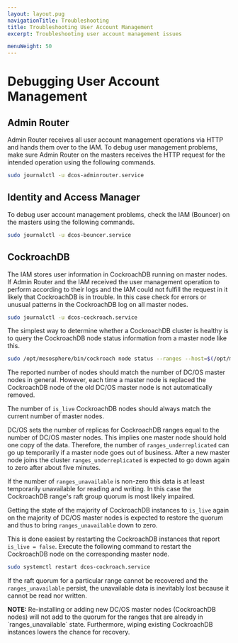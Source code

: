 ```yaml
---
layout: layout.pug
navigationTitle: Troubleshooting
title: Troubleshooting User Account Management
excerpt: Troubleshooting user account management issues

menuWeight: 50
---
```


# Debugging User Account Management

## Admin Router

Admin Router receives all user account management operations via HTTP and hands them over to the IAM. To debug user management problems, make sure Admin Router on the masters receives the HTTP request for the intended operation using the following commands.

```bash
sudo journalctl -u dcos-adminrouter.service
```

## Identity and Access Manager

To debug user account management problems, check the IAM (Bouncer) on the masters using the following commands.

```bash
sudo journalctl -u dcos-bouncer.service
```

## CockroachDB

The IAM stores user information in CockroachDB running on master nodes.
If Admin Router and the IAM received the user management operation to perform according to their logs and the IAM could not fulfill the request in it likely that CockroachDB is in trouble. In this case check for errors or unusual patterns in the CockroachDB log on all master nodes.

```bash
sudo journalctl -u dcos-cockroach.service
```

The simplest way to determine whether a CockroachDB cluster is healthy is to query the CockroachDB node status information from a master node like this.

```bash
sudo /opt/mesosphere/bin/cockroach node status --ranges --host=$(/opt/mesosphere/bin/detect_ip) --insecure
```

The reported number of nodes should match the number of DC/OS master nodes in general. However, each time a master node is replaced the CockroachDB node of the old DC/OS master node is not automatically removed.

The number of `is_live` CockroachDB nodes should always match the current number of master nodes.

DC/OS sets the number of replicas for CockroachDB ranges equal to the number of DC/OS master nodes. This implies one master node should hold one copy of the data. Therefore, the number of `ranges_underreplicated` can go up temporarily if a master node goes out of business. After a new master node joins the cluster `ranges_underreplicated` is expected to go down again to zero after about five minutes.

If the number of `ranges_unavailable` is non-zero this data is at least temporarily unavailable for reading and writing. In this case the CockroachDB range's raft group quorum is most likely impaired.

Getting the state of the majority of CockroachDB instances to `is_live` again on the majority of DC/OS master nodes is expected to restore the quorum and thus to bring `ranges_unavailable` down to zero.

This is done easiest by restarting the CockroachDB instances that report `is_live = false`. Execute the following command to restart the CockroachDB node on the corresponding master node.

```bash
sudo systemctl restart dcos-cockroach.service
```

If the raft quorum for a particular range cannot be recovered and the `ranges_unavailable` persist, the unavailable data is inevitably lost because it cannot be read nor written.

<p class="message--note"><strong>NOTE: </strong>Re-installing or adding new DC/OS master nodes (CockroachDB nodes) will not add to the quorum for the ranges that are already in `ranges_unavailable` state. Furthermore, wiping existing CockroachDB instances lowers the chance for recovery.</p>

